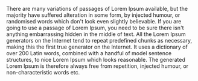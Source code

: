 There are many variations of passages of Lorem Ipsum available, but the majority have suffered alteration in some form, by injected humour, or randomised words which 
don't look even slightly believable. If you are going to use a passage of Lorem Ipsum, you need to be sure there isn't anything embarrassing hidden in the middle of 
text. All the Lorem Ipsum generators on the Internet tend to repeat predefined chunks as necessary, making this the first true generator on the Internet. It uses a 
dictionary of over 200 Latin words, combined with a handful of model sentence structures, to nice Lorem Ipsum which looks reasonable. The generated Lorem Ipsum is 
therefore always free from repetition, injected humour, or non-characteristic words etc.
